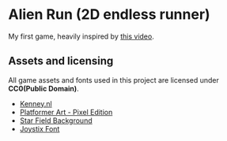 # Alien Run (2D endless runner)

My first game, heavily inspired by [this video](https://www.youtube.com/watch?v=AY9MnQ4x3zk).

## Assets and licensing

All game assets and fonts used in this project are licensed under **CC0(Public Domain)**.

- [Kenney.nl](https://kenney.nl/)
- [Platformer Art - Pixel Edition](https://opengameart.org/content/platformer-art-pixel-edition)
- [Star Field Background](https://opengameart.org/content/star-field)
- [Joystix Font](https://www.1001fonts.com/joystix-font.html)
